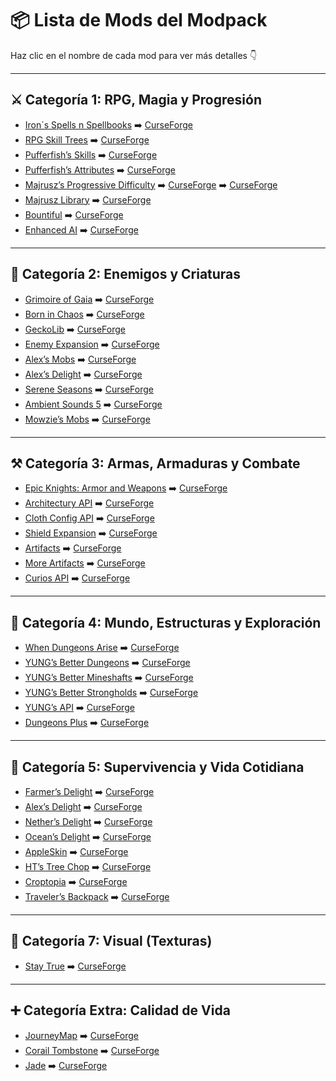 
# 📦 Lista de Mods del Modpack

Haz clic en el nombre de cada mod para ver más detalles 👇

---

## ⚔️ Categoría 1: RPG, Magia y Progresión
- [Iron´s Spells n Spellbooks](irons-spells-n-spellbooks.md) ➡️ [CurseForge](https://www.curseforge.com/minecraft/mc-mods/irons-spells-n-spellbooks)  
- [RPG Skill Trees](rpg-skill-trees.md) ➡️ [CurseForge](https://www.curseforge.com/minecraft/mc-mods/rpg-skill-trees)
- [Pufferfish’s Skills](pufferfishs-skills.md) ➡️ [CurseForge](https://www.curseforge.com/minecraft/mc-mods/pufferfishs-skills) 
- [Pufferfish’s Attributes](#pufferfishs-attributes) ➡️ [CurseForge](https://www.curseforge.com/minecraft/mc-mods/pufferfishs-attributes)
- [Majrusz’s Progressive Difficulty](#majruszs-progressive-difficulty) ➡️ [CurseForge](https://www.curseforge.com/minecraft/mc-mods/majruszs-progressive-difficulty) ➡️ [CurseForge](https://www.curseforge.com/minecraft/mc-mods/majruszs-library)
- [Majrusz Library](#majrusz-library) ➡️ [CurseForge](https://www.curseforge.com/minecraft/mc-mods/majruszs-library)
- [Bountiful](#bountiful) ➡️ [CurseForge](https://www.curseforge.com/minecraft/mc-mods/bountiful)  
- [Enhanced AI](#enhanced-ai) ➡️ [CurseForge](https://www.curseforge.com/minecraft/mc-mods/enhanced-ai)

---

## 👹 Categoría 2: Enemigos y Criaturas
- [Grimoire of Gaia](#grimoire-of-gaia) ➡️ [CurseForge](https://www.curseforge.com/minecraft/mc-mods/grimoire-of-gaia)
- [Born in Chaos](#born-in-chaos) ➡️ [CurseForge](https://www.curseforge.com/minecraft/mc-mods/born-in-chaos)
- [GeckoLib](#geckolib) ➡️ [CurseForge](https://www.curseforge.com/minecraft/mc-mods/geckolib)
- [Enemy Expansion](#enemy-expansion) ➡️ [CurseForge](https://www.curseforge.com/minecraft/mc-mods/enemy-expansion)
- [Alex’s Mobs](#alexs-mobs) ➡️ [CurseForge](https://www.curseforge.com/minecraft/mc-mods/alexs-mobs) 
- [Alex’s Delight](#alexs-delight) ➡️ [CurseForge](https://www.curseforge.com/minecraft/mc-mods/alexs-delight) 
- [Serene Seasons](#serene-seasons) ➡️ [CurseForge](https://www.curseforge.com/minecraft/mc-mods/serene-seasons) 
- [Ambient Sounds 5](#ambient-sounds-5) ➡️ [CurseForge](https://www.curseforge.com/minecraft/mc-mods/ambientsounds) 
- [Mowzie’s Mobs](#mowzies-mobs) ➡️ [CurseForge](https://www.curseforge.com/minecraft/mc-mods/mowzies-mobs)

---

## ⚒️ Categoría 3: Armas, Armaduras y Combate
- [Epic Knights: Armor and Weapons](#epic-knights-armor-and-weapons) ➡️ [CurseForge](https://www.curseforge.com/minecraft/mc-mods/epic-knights-armor-and-weapons)
- [Architectury API](#architectury-api) ➡️ [CurseForge](https://www.curseforge.com/minecraft/mc-mods/architectury-api)
- [Cloth Config API](#cloth-config-api) ➡️ [CurseForge](https://www.curseforge.com/minecraft/mc-mods/cloth-config)
- [Shield Expansion](#shield-expansion) ➡️ [CurseForge](https://www.curseforge.com/minecraft/mc-mods/shield-expansion)
- [Artifacts](#artifacts) ➡️ [CurseForge](https://www.curseforge.com/minecraft/mc-mods/artifacts)
- [More Artifacts](#more-artifacts) ➡️ [CurseForge](https://www.curseforge.com/minecraft/mc-mods/more-artifacts)
- [Curios API](#curios-api) ➡️ [CurseForge](https://www.curseforge.com/minecraft/mc-mods/curios)

---

## 🏰 Categoría 4: Mundo, Estructuras y Exploración
- [When Dungeons Arise](#when-dungeons-arise) ➡️ [CurseForge](https://www.curseforge.com/minecraft/mc-mods/when-dungeons-arise)
- [YUNG’s Better Dungeons](#yungs-better-dungeons) ➡️ [CurseForge](https://www.curseforge.com/minecraft/mc-mods/yungs-better-dungeons)
- [YUNG’s Better Mineshafts](#yungs-better-mineshafts) ➡️ [CurseForge](https://www.curseforge.com/minecraft/mc-mods/yungs-better-mineshafts)
- [YUNG’s Better Strongholds](#yungs-better-strongholds) ➡️ [CurseForge](https://www.curseforge.com/minecraft/mc-mods/yungs-better-strongholds)
- [YUNG’s API](#yungs-api) ➡️ [CurseForge](https://www.curseforge.com/minecraft/mc-mods/yungs-api)
- [Dungeons Plus](#dungeons-plus) ➡️ [CurseForge](https://www.curseforge.com/minecraft/mc-mods/dungeons-plus)

---

## 🌱 Categoría 5: Supervivencia y Vida Cotidiana
- [Farmer’s Delight](#farmers-delight) ➡️ [CurseForge](https://www.curseforge.com/minecraft/mc-mods/farmers-delight)
- [Alex’s Delight](#alexs-delight) ➡️ [CurseForge](https://www.curseforge.com/minecraft/mc-mods/alexs-delight)
- [Nether’s Delight](#nethers-delight) ➡️ [CurseForge](https://www.curseforge.com/minecraft/mc-mods/nethers-delight)
- [Ocean’s Delight](#oceans-delight) ➡️ [CurseForge](https://www.curseforge.com/minecraft/mc-mods/oceans-delight)
- [AppleSkin](#appleskin) ➡️ [CurseForge](https://www.curseforge.com/minecraft/mc-mods/appleskin)
- [HT’s Tree Chop](#hts-tree-chop) ➡️ [CurseForge](https://www.curseforge.com/minecraft/mc-mods/treechop)
- [Croptopia](#croptopia) ➡️ [CurseForge](https://www.curseforge.com/minecraft/mc-mods/croptopia)
- [Traveler’s Backpack](#travelers-backpack) ➡️ [CurseForge](https://www.curseforge.com/minecraft/mc-mods/travelers-backpack)

---

## 🎨 Categoría 7: Visual (Texturas)
- [Stay True](#stay-true) ➡️ [CurseForge](https://www.curseforge.com/minecraft/texture-packs/stay-true)

---

## ➕ Categoría Extra: Calidad de Vida
- [JourneyMap](#journeymap) ➡️ [CurseForge](https://www.curseforge.com/minecraft/mc-mods/journeymap)
- [Corail Tombstone](#corail-tombstone) ➡️ [CurseForge](https://www.curseforge.com/minecraft/mc-mods/corail-tombstone)
- [Jade](#jade) ➡️ [CurseForge](https://www.curseforge.com/minecraft/mc-mods/jade)
